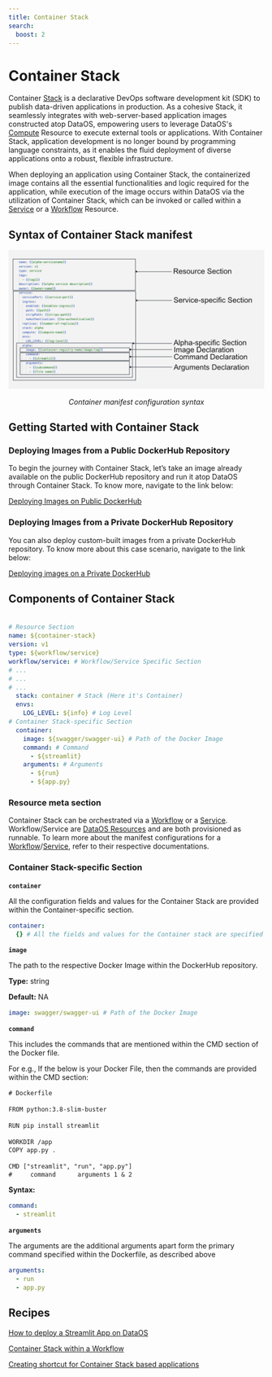 ```yaml
---
title: Container Stack
search:
  boost: 2
---
```


# Container Stack

Container [Stack](/resources/stacks/) is a declarative DevOps software development kit (SDK) to publish data-driven applications in production. As a cohesive Stack, it seamlessly integrates with web-server-based application images constructed atop DataOS, empowering users to leverage DataOS's [Compute](/resources/compute/) Resource to execute external tools or applications. With Container Stack, application development is no longer bound by programming language constraints, as it enables the fluid deployment of diverse applications onto a robust, flexible infrastructure.

When deploying an application using Container Stack, the containerized image contains all the essential functionalities and logic required for the application, while execution of the image occurs within DataOS via the utilization of Container Stack, which can be invoked or called within a [Service](/resources/service/) or a [Workflow](/resources/workflow/) Resource.

## Syntax of Container Stack manifest

![Container Manifest Configuration Syntax](/resources/stacks/container/container_syntax.png)

<center><i>Container manifest configuration syntax</i></center>

## Getting Started with Container Stack

### **Deploying Images from a Public DockerHub Repository**

To begin the journey with Container Stack, let’s take an image already available on the public DockerHub repository and run it atop DataOS through Container Stack. To know more, navigate to the link below:

[Deploying Images on Public DockerHub ](/resources/stacks/container/deploying_images_on_public_dockerhub/)

### **Deploying Images from a Private DockerHub Repository**

You can also deploy custom-built images from a private DockerHub repository. To know more about this case scenario, navigate to the link below:

[Deploying images on a Private DockerHub ](/resources/stacks/container/deploying_images_on_a_private_dockerhub/)

## Components of Container Stack

```yaml

# Resource Section
name: ${container-stack}
version: v1
type: ${workflow/service}
workflow/service: # Workflow/Service Specific Section
# ...
# ...
# ...
  stack: container # Stack (Here it's Container)
  envs:
  	LOG_LEVEL: ${info} # Log Level
# Container Stack-specific Section
  container:
    image: ${swagger/swagger-ui} # Path of the Docker Image
    command: # Command
      - ${streamlit}
    arguments: # Arguments
      - ${run}
      - ${app.py}
```

### **Resource meta section**

Container Stack can be orchestrated via a [Workflow](/resources/workflow/) or a [Service](/resources/service/). Workflow/Service are [DataOS Resources](/resources/) and are both provisioned as runnable. To learn more about the manifest configurations for a [Workflow](/resources/workflow/)/[Service](/resources/service/), refer to their respective documentations.

### **Container Stack-specific Section**

**`container`**

All the configuration fields and values for the Container Stack are provided within the Container-specific section.

```yaml
container:
  {} # All the fields and values for the Container stack are specified here
```

**`image`**

The path to the respective Docker Image within the DockerHub repository.

**Type:** string

**Default:** NA

```yaml
image: swagger/swagger-ui # Path of the Docker Image
```

**`command`**

This includes the commands that are mentioned within the CMD section of the Docker file.

For e.g., If the below is your Docker File, then the commands are provided within the CMD section:

```docker
# Dockerfile

FROM python:3.8-slim-buster

RUN pip install streamlit

WORKDIR /app
COPY app.py .

CMD ["streamlit", "run", "app.py"]
#     command      arguments 1 & 2
```

**Syntax:**

```yaml
command: 
  - streamlit
```

**`arguments`**

The arguments are the additional arguments apart form the primary command specified within the Dockerfile, as described above

```yaml
arguments:
  - run
  - app.py
```

## Recipes

[How to deploy a Streamlit App on DataOS](/resources/stacks/container/build_a_streamlit_app_on_dataos/)

[Container Stack within a Workflow](/resources/stacks/container/container_stack_within_a_workflow/)

[Creating shortcut for Container Stack based applications](/resources/stacks/container/container_stack_based_app_shortcut/)
